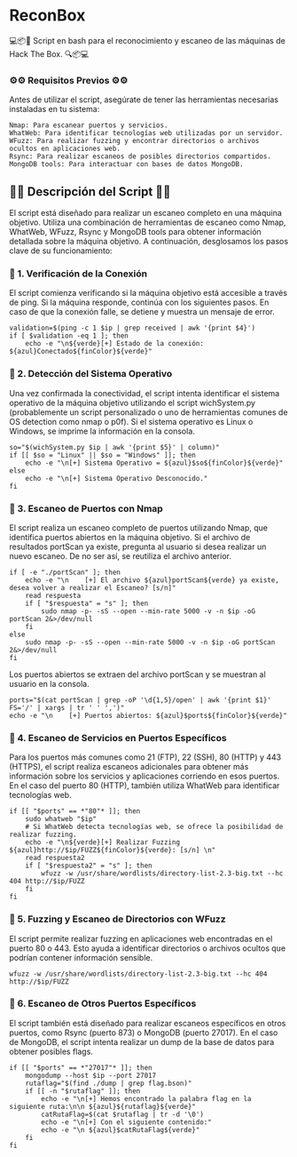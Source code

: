 # ReconBox
💻📦🔎 Script en bash para el reconocimiento y escaneo de las máquinas de Hack The Box. 🔍📦💻


### ⚙️⚙️ Requisitos Previos ⚙️⚙️

Antes de utilizar el script, asegúrate de tener las herramientas necesarias instaladas en tu sistema:

    Nmap: Para escanear puertos y servicios.
    WhatWeb: Para identificar tecnologías web utilizadas por un servidor.
    WFuzz: Para realizar fuzzing y encontrar directorios o archivos ocultos en aplicaciones web.
    Rsync: Para realizar escaneos de posibles directorios compartidos.
    MongoDB tools: Para interactuar con bases de datos MongoDB.


## 🤖🤖 Descripción del Script 🤖🤖

El script está diseñado para realizar un escaneo completo en una máquina objetivo. Utiliza una combinación de herramientas de escaneo como Nmap, WhatWeb, WFuzz, Rsync y MongoDB tools para obtener información detallada sobre la máquina objetivo. A continuación, desglosamos los pasos clave de su funcionamiento:
### 🔹 1. Verificación de la Conexión

El script comienza verificando si la máquina objetivo está accesible a través de ping. Si la máquina responde, continúa con los siguientes pasos. En caso de que la conexión falle, se detiene y muestra un mensaje de error.
```
validation=$(ping -c 1 $ip | grep received | awk '{print $4}')
if [ $validation -eq 1 ]; then
    echo -e "\n${verde}[+] Estado de la conexión: ${azul}Conectado${finColor}${verde}"
```
### 🔹 2. Detección del Sistema Operativo

Una vez confirmada la conectividad, el script intenta identificar el sistema operativo de la máquina objetivo utilizando el script wichSystem.py (probablemente un script personalizado o uno de herramientas comunes de OS detection como nmap o p0f). Si el sistema operativo es Linux o Windows, se imprime la información en la consola.
```
so="$(wichSystem.py $ip | awk '{print $5}' | column)"
if [[ $so = "Linux" || $so = "Windows" ]]; then
    echo -e "\n[+] Sistema Operativo = ${azul}$so${finColor}${verde}"
else
    echo -e "\n[+] Sistema Operativo Desconocido."
fi
```

### 🔹 3. Escaneo de Puertos con Nmap

El script realiza un escaneo completo de puertos utilizando Nmap, que identifica puertos abiertos en la máquina objetivo. Si el archivo de resultados portScan ya existe, pregunta al usuario si desea realizar un nuevo escaneo. De no ser así, se reutiliza el archivo anterior.
```
if [ -e "./portScan" ]; then 
    echo -e "\n    [+] El archivo ${azul}portScan${verde} ya existe, desea volver a realizar el Escaneo? [s/n]"
    read respuesta
    if [ "$respuesta" = "s" ]; then
        sudo nmap -p- -sS --open --min-rate 5000 -v -n $ip -oG portScan 2&>/dev/null
    fi
else
    sudo nmap -p- -sS --open --min-rate 5000 -v -n $ip -oG portScan 2&>/dev/null
fi
```
Los puertos abiertos se extraen del archivo portScan y se muestran al usuario en la consola.
```
ports="$(cat portScan | grep -oP '\d{1,5}/open' | awk '{print $1}' FS='/' | xargs | tr ' ' ',')" 
echo -e "\n    [+] Puertos abiertos: ${azul}$ports${finColor}${verde}"
```

### 🔹 4. Escaneo de Servicios en Puertos Específicos

Para los puertos más comunes como 21 (FTP), 22 (SSH), 80 (HTTP) y 443 (HTTPS), el script realiza escaneos adicionales para obtener más información sobre los servicios y aplicaciones corriendo en esos puertos. En el caso del puerto 80 (HTTP), también utiliza WhatWeb para identificar tecnologías web.
```
if [[ "$ports" == *"80"* ]]; then
    sudo whatweb "$ip"
    # Si WhatWeb detecta tecnologías web, se ofrece la posibilidad de realizar fuzzing.
    echo -e "\n${verde}[+] Realizar Fuzzing ${azul}http://$ip/FUZZ${finColor}${verde}: [s/n] \n"
    read respuesta2
    if [ "$respuesta2" = "s" ]; then
        wfuzz -w /usr/share/wordlists/directory-list-2.3-big.txt --hc 404 http://$ip/FUZZ
    fi
fi
```
### 🔹 5. Fuzzing y Escaneo de Directorios con WFuzz

El script permite realizar fuzzing en aplicaciones web encontradas en el puerto 80 o 443. Esto ayuda a identificar directorios o archivos ocultos que podrían contener información sensible.
```
wfuzz -w /usr/share/wordlists/directory-list-2.3-big.txt --hc 404 http://$ip/FUZZ
```
### 🔹 6. Escaneo de Otros Puertos Específicos

El script también está diseñado para realizar escaneos específicos en otros puertos, como Rsync (puerto 873) o MongoDB (puerto 27017). En el caso de MongoDB, el script intenta realizar un dump de la base de datos para obtener posibles flags.
```
if [[ "$ports" == *"27017"* ]]; then
    mongodump --host $ip --port 27017
    rutaflag="$(find ./dump | grep flag.bson)"
    if [[ -n "$rutaflag" ]]; then
        echo -e "\n[+] Hemos encontrado la palabra flag en la siguiente ruta:\n\n ${azul}${rutaflag}${verde}"
        catRutaFlag=$(cat $rutaflag | tr -d '\0')
        echo -e "\n[+] Con el siguiente contenido:"
        echo -e "\n ${azul}$catRutaFlag${verde}"
    fi
fi
```

